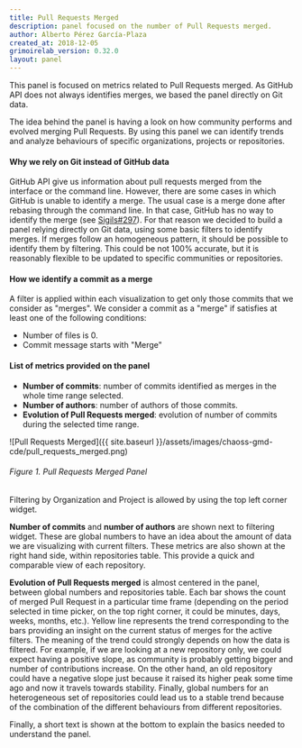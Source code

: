 ```yaml
---
title: Pull Requests Merged
description: panel focused on the number of Pull Requests merged.
author: Alberto Pérez García-Plaza
created_at: 2018-12-05
grimoirelab_version: 0.32.0
layout: panel
---
```


This panel is focused on metrics related to Pull Requests merged. As GitHub API does not
always identifies merges, we based the panel directly on Git data.

The idea behind the panel is having a look on how community performs and evolved merging Pull
Requests. By using this panel we can identify trends and analyze behaviours of specific
organizations, projects or repositories.

#### Why we rely on Git instead of GitHub data

GitHub API give us information about pull requests merged from the interface or the command
line. However, there are some cases in which GitHub is unable to identify a merge. The usual
case is a merge done after rebasing through the command line. In that case, GitHub has no
way to identify the merge (see [Sigils#297](https://github.com/chaoss/grimoirelab-sigils/pull/297)).
For that reason we decided to build a panel relying directly on Git data, using some basic
filters to identify merges. If merges follow an homogeneous pattern, it should be possible
to identify them by filtering. This could be not 100% accurate, but it is reasonably flexible
to be updated to specific communities or repositories. 

#### How we identify a commit as a merge
 
A filter is applied within each visualization to get only those commits that we consider as
"merges". We consider a commit as a "merge" if satisfies at least one of the following
conditions:

* Number of files is 0.
* Commit message starts with "Merge"

#### List of metrics provided on the panel
* **Number of commits**: number of commits identified as merges in the whole time range
selected.
* **Number of authors**: number of authors of those commits.
* **Evolution of Pull Requests merged**: evolution of number of commits during the selected
time range.


![Pull Requests Merged]({{ site.baseurl }}/assets/images/chaoss-gmd-cde/pull_requests_merged.png)
###### Figure 1. Pull Requests Merged Panel


Filtering by Organization and Project is allowed by using the top left corner
widget.

**Number of commits** and **number of authors** are shown next to filtering widget. 
These are global numbers to have an idea about the amount of data we are visualizing
with current filters. These metrics are also shown at the right hand side, within
repositories table. This provide a quick and comparable view of each repository.

**Evolution of Pull Requests merged** is almost centered in the panel, between global
numbers and repositories table. Each bar shows the count of merged Pull Request in a particular
time frame (depending on the period selected in time picker, on the top right corner,
it could be minutes, days, weeks, months, etc.). Yellow line represents the trend
corresponding to the bars providing an insight on the current status of merges for the
active filters. The meaning of the trend could strongly depends on how the data is filtered.
For example, if we are looking at a new repository only, we could expect having a positive
slope, as community is probably getting bigger and number of contributions increase. On the
other hand, an old repository could have a negative slope just because it raised its
higher peak some time ago and now it travels towards stability. Finally, global numbers
for an heterogeneous set of repositories could lead us to a stable trend because of the
combination of the different behaviours from different repositories.

Finally, a short text is shown at the bottom to explain the basics needed to understand
the panel.


